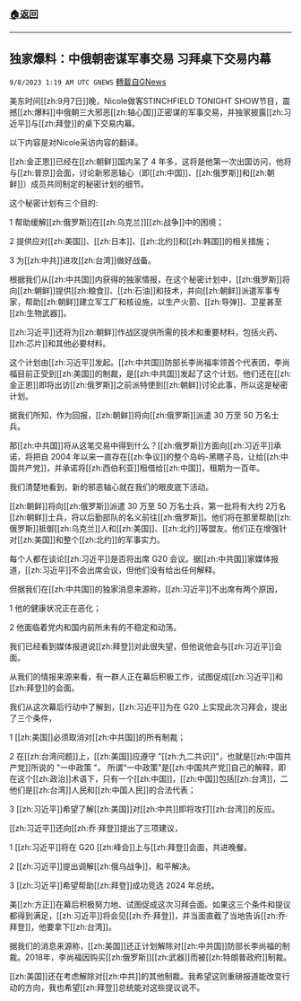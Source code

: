 ###  [:house:返回](README.md)
---


## 独家爆料：中俄朝密谋军事交易 习拜桌下交易内幕
`9/8/2023 1:19 AM UTC GNEWS` [轉載自GNews](https://gnews.org/articles/1660559)



美东时间[[zh:9月7日]]晚，Nicole做客STINCHFIELD TONIGHT SHOW节目，震撼[[zh:爆料]]中俄朝三大邪恶[[zh:轴心国]]正密谋的军事交易，并独家披露[[zh:习近平]]与[[zh:拜登]]的桌下交易内幕。

以下内容是对Nicole采访内容的翻译。

[[zh:金正恩]]已经在[[zh:朝鲜]]国内呆了 4 年多，这将是他第一次出国访问，他将与[[zh:普京]]会面，讨论新邪恶轴心（即[[zh:中国]]、[[zh:俄罗斯]]和[[zh:朝鲜]]）成员共同制定的秘密计划的细节。

这个秘密计划有三个目的:

1 帮助缓解[[zh:俄罗斯]]在[[zh:乌克兰]][[zh:战争]]中的困境；

2 提供应对[[zh:美国]]、[[zh:日本]]、[[zh:北约]]和[[zh:韩国]]的相关措施；

3 为[[zh:中共]]进攻[[zh:台湾]]做好战备。

根据我们从[[zh:中共国]]内获得的独家情报，在这个秘密计划中，[[zh:俄罗斯]]将向[[zh:朝鲜]]提供[[zh:粮食]]、[[zh:石油]]和技术，并向[[zh:朝鲜]]派遣军事专家，帮助[[zh:朝鲜]]建立军工厂和核设施，以生产火箭、[[zh:导弹]]、卫星甚至[[zh:生物武器]]。

[[zh:习近平]]还将为[[zh:朝鲜]]作战区提供所需的技术和重要材料，包括火药、[[zh:芯片]]和其他必要材料。

这个计划由[[zh:习近平]]发起。[[zh:中共国]]防部长李尚福率领首个代表团，李尚福目前正受到[[zh:美国]]的制裁，是[[zh:中共国]]发起了这个计划。他们还在[[zh:金正恩]]即将出访[[zh:俄罗斯]]之前派特使到[[zh:朝鲜]]讨论此事，所以这是秘密计划。

据我们所知，作为回报，[[zh:朝鲜]]将向[[zh:俄罗斯]]派遣 30 万至 50 万名士兵。

那[[zh:中共国]]将从这笔交易中得到什么？[[zh:俄罗斯]]方面向[[zh:习近平]]承诺，将把自 2004 年以来一直存在[[zh:争议]]的整个岛屿\-黑瞎子岛，让给[[zh:中国共产党]]，并承诺将[[zh:西伯利亚]]租借给[[zh:中国]]，租期为一百年。

我们清楚地看到，新的邪恶轴心就在我们的眼皮底下活动。

[[zh:朝鲜]]将向[[zh:俄罗斯]]派遣 30 万至 50 万名士兵，第一批将有大约 2万名[[zh:朝鲜]]士兵，将以后勤部队的名义前往[[zh:俄罗斯]]。他们将在那里帮助[[zh:俄罗斯]]抵御[[zh:乌克兰]]人和[[zh:美国]]、[[zh:北约]]等盟友。他们正在增强针对[[zh:美国]]和整个[[zh:北约]]的军事实力。

每个人都在谈论[[zh:习近平]]是否将出席 G20 会议。据[[zh:中共国]]家媒体报道，[[zh:习近平]]不会出席会议，但他们没有给出任何解释。

但据我们在[[zh:中共国]]的独家消息来源称，[[zh:习近平]]不出席有两个原因，

1 他的健康状况正在恶化；

2 他面临着党内和国内前所未有的不稳定和动荡。

我们已经看到媒体报道说[[zh:拜登]]对此很失望，但他说他会与[[zh:习近平]]会面。

从我们的情报来源来看，有一群人正在幕后积极工作，试图促成[[zh:习近平]]和[[zh:拜登]]的会面。

我们从这次幕后行动中了解到，[[zh:习近平]]为在 G20 上实现此次习拜会，提出了三个条件，

1 [[zh:美国]]必须取消对[[zh:中共国]]的所有制裁；

2 在[[zh:台湾问题]]上，[[zh:美国]]应遵守 "[[zh:九二共识]]"，也就是[[zh:中国共产党]]所说的 "一中政策 "。 所谓“一中政策”是[[zh:中国共产党]]自己的解释，即在这个[[zh:政治]]术语下，只有一个[[zh:中国]]，[[zh:中国]]包括[[zh:台湾]]，二他们是[[zh:台湾]]人民和[[zh:中国人民]]的合法代表；

3 [[zh:习近平]]希望了解[[zh:美国]]对[[zh:中共]]即将攻打[[zh:台湾]]的反应。

[[zh:习近平]]还向[[zh:乔·拜登]]提出了三项建议，

1 [[zh:习近平]]将在 G20 [[zh:峰会]]上与[[zh:拜登]]会面，共进晚餐。

2 [[zh:习近平]]提出调解[[zh:俄乌战争]]，和平解决。

3 [[zh:习近平]]希望帮助[[zh:拜登]]成功竞选 2024 年总统。

美[[zh:方正]]在幕后积极努力地、试图促成这次习拜会面。如果这三个条件和提议都得到满足，[[zh:习近平]]将会见[[zh:乔·拜登]]，并当面直截了当地告诉[[zh:乔·拜登]]，他要拿下[[zh:台湾]]。

据我们的消息来源称，[[zh:美国]]还正计划解除对[[zh:中共国]]防部长李尚福的制裁。2018年，李尚福因购买[[zh:俄罗斯]][[zh:武器]]而被[[zh:特朗普政府]]制裁。

[[zh:美国]]还在考虑解除对[[zh:中共]]的其他制裁。我希望这则重磅报道能改变行动的方向，我也希望[[zh:拜登]]总统能对这些提议说不。
